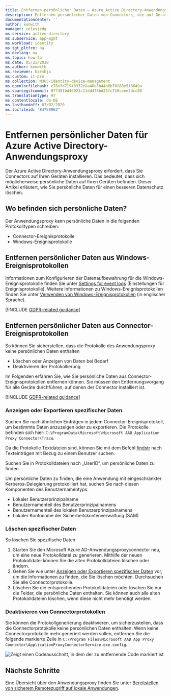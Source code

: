 ```yaml
---
title: Entfernen persönlicher Daten – Azure Active Directory-Anwendungsproxy
description: Entfernen persönlicher Daten von Connectors, die auf Geräten mit Azure Active Directory-Anwendungsproxy installiert sind
documentationcenter: ''
author: kenwith
manager: celestedg
ms.service: active-directory
ms.subservice: app-mgmt
ms.workload: identity
ms.tgt_pltfrm: na
ms.devlang: na
ms.topic: how-to
ms.date: 05/21/2018
ms.author: kenwith
ms.reviewer: harshja
ms.custom: it-pro
ms.collection: M365-identity-device-management
ms.openlocfilehash: e78efd71943332e8a40e5b44b6b78f88e516649a
ms.sourcegitcommit: 877491bd46921c11dd478bd25fc718ceee2dcc08
ms.translationtype: HT
ms.contentlocale: de-DE
ms.lasthandoff: 07/02/2020
ms.locfileid: "84759962"
---
```

# <a name="remove-personal-data-for-azure-active-directory-application-proxy"></a>Entfernen persönlicher Daten für Azure Active Directory-Anwendungsproxy

Der Azure Active Directory-Anwendungsproxy erfordert, dass Sie Connectors auf Ihren Geräten installieren. Das bedeutet, dass sich möglicherweise persönliche Daten auf Ihren Geräten befinden. Dieser Artikel erläutert, wie Sie persönliche Daten für einen besseren Datenschutz löschen.

## <a name="where-is-the-personal-data"></a>Wo befinden sich persönliche Daten?

Der Anwendungsproxy kann persönliche Daten in die folgenden Protokolltypen schreiben:

- Connector-Ereignisprotokolle
- Windows-Ereignisprotokolle

## <a name="remove-personal-data-from-windows-event-logs"></a>Entfernen persönlicher Daten aus Windows-Ereignisprotokollen

Informationen zum Konfigurieren der Datenaufbewahrung für die Windows-Ereignisprotokolle finden Sie unter [Settings for event logs](https://technet.microsoft.com/library/cc952132.aspx) (Einstellungen für Ereignisprotokolle). Weitere Informationen zu Windows-Ereignisprotokollen finden Sie unter [Verwenden von Windows-Ereignisprotokollen](https://msdn.microsoft.com/library/windows/desktop/aa385772.aspx) (in englischer Sprache).

[!INCLUDE [GDPR-related guidance](../../../includes/gdpr-hybrid-note.md)]

## <a name="remove-personal-data-from-connector-event-logs"></a>Entfernen persönlicher Daten aus Connector-Ereignisprotokollen

So können Sie sicherstellen, dass die Protokolle des Anwendungsproxy keine persönlichen Daten enthalten

- Löschen oder Anzeigen von Daten bei Bedarf
- Deaktivieren der Protokollierung

Im Folgenden erfahren Sie, wie Sie persönliche Daten aus Connector-Ereignisprotokollen entfernen können. Sie müssen den Entfernungsvorgang für alle Geräte durchführen, auf denen der Connector installiert ist.

[!INCLUDE [GDPR-related guidance](../../../includes/gdpr-intro-sentence.md)]

### <a name="view-or-export-specific-data"></a>Anzeigen oder Exportieren spezifischer Daten

Suchen Sie nach ähnlichen Einträgen in jedem Connector-Ereignisprotokoll, um bestimmte Daten anzuzeigen oder zu exportieren. Die Protokolle befinden sich hier: `C:\ProgramData\Microsoft\Microsoft AAD Application Proxy Connector\Trace`.

Da die Protokolle Textdateien sind, können Sie mit dem Befehl [findstr](https://docs.microsoft.com/windows-server/administration/windows-commands/findstr) nach Texteinträgen mit Bezug zu einem Benutzer suchen.  

Suchen Sie in Protokolldateien nach „UserID“, um persönliche Daten zu finden.

Um persönliche Daten zu finden, die eine Anwendung mit eingeschränkter Kerberos-Delegierung protokolliert hat, suchen Sie nach diesen Komponenten des Benutzernamentyps:

- Lokaler Benutzerprinzipalname
- Benutzernamenteil des Benutzerprinzipalnamens
- Benutzernamenteil des lokalen Benutzerprinzipalnamens
- Lokaler Kontoname der Sicherheitskontenverwaltung (SAM)

### <a name="delete-specific-data"></a>Löschen spezifischer Daten

So löschen Sie spezifische Daten

1. Starten Sie den Microsoft Azure AD-Anwendungsproxyconnector neu, um eine neue Protokolldatei zu generieren. Mithilfe der neuen Protokolldatei können Sie die alten Protokolldateien löschen oder ändern. 
1. Gehen Sie wie unter [Anzeigen oder Exportieren spezifischer Daten](#view-or-export-specific-data) vor, um die Informationen zu finden, die Sie löschen möchten. Durchsuchen Sie alle Connectorprotokolle.
1. Löschen Sie die entsprechenden Protokolldateien oder löschen Sie nur die Felder, die persönliche Daten enthalten. Sie können auch alle alten Protokolldateien löschen, wenn diese nicht mehr benötigt werden.

### <a name="turn-off-connector-logs"></a>Deaktivieren von Connectorprotokollen

Sie können die Protokollgenerierung deaktivieren, um sicherzustellen, dass die Connectorprotokolle keine persönlichen Daten enthalten. Wenn keine Connectorprotokolle mehr generiert werden sollen, entfernen Sie die folgende markierte Zeile in `C:\Program Files\Microsoft AAD App Proxy Connector\ApplicationProxyConnectorService.exe.config`.

![Zeigt einen Codeausschnitt, in dem der zu entfernende Code markiert ist](./media/application-proxy-remove-personal-data/01.png)

## <a name="next-steps"></a>Nächste Schritte

Eine Übersicht über den Anwendungsproxy finden Sie unter [Bereitstellen von sicherem Remotezugriff auf lokale Anwendungen](application-proxy.md).